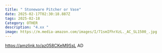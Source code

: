 ```yaml
---
title: " Stoneware Pitcher or Vase"
date: 2025-02-17T02:30:18.887Z
tags: 2025-02-18
Category: OTHER
description: "4.xx "
image: https://m.media-amazon.com/images/I/71smIFhrXzL._AC_SL1500_.jpg
---
```

https://amzlink.to/az058CKeM9SsL  AD